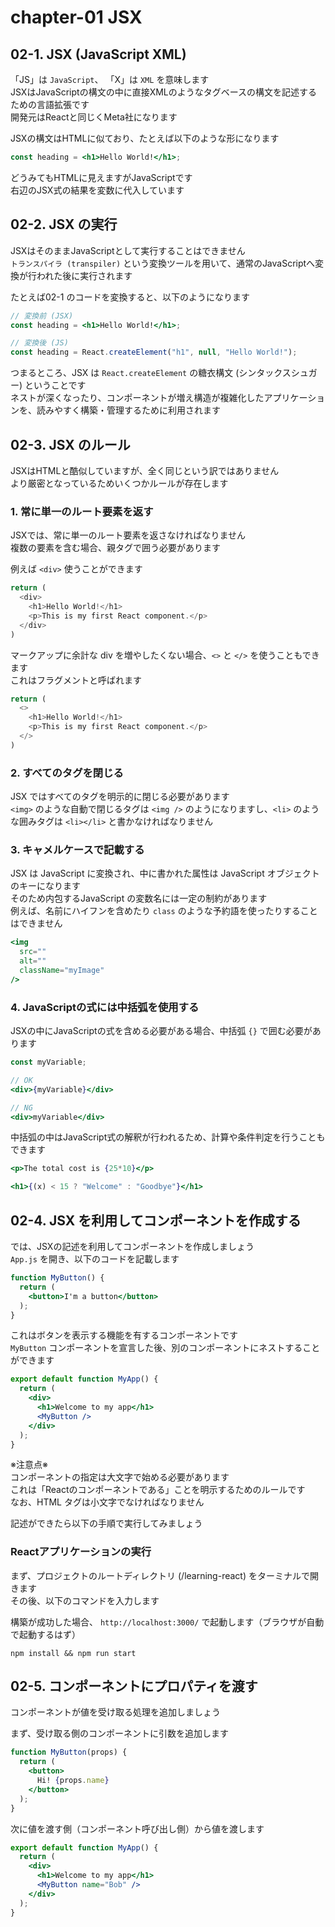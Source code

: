 # chapter-01 JSX


## 02-1. JSX (JavaScript XML)

「JS」は `JavaScript`、 「X」は `XML` を意味します  
JSXはJavaScriptの構文の中に直接XMLのようなタグベースの構文を記述するための言語拡張です  
開発元はReactと同じくMeta社になります  

JSXの構文はHTMLに似ており、たとえば以下のような形になります

```jsx
const heading = <h1>Hello World!</h1>;
```

どうみてもHTMLに見えますがJavaScriptです  
右辺のJSX式の結果を変数に代入しています  


## 02-2. JSX の実行

JSXはそのままJavaScriptとして実行することはできません  
`トランスパイラ (transpiler)` という変換ツールを用いて、通常のJavaScriptへ変換が行われた後に実行されます  

たとえば02-1 のコードを変換すると、以下のようになります  

```jsx
// 変換前 (JSX)
const heading = <h1>Hello World!</h1>;
```
```js
// 変換後 (JS)
const heading = React.createElement("h1", null, "Hello World!");
```

つまるところ、JSX は `React.createElement` の糖衣構文 (シンタックスシュガー) ということです  
ネストが深くなったり、コンポーネントが増え構造が複雑化したアプリケーションを、読みやすく構築・管理するために利用されます  


## 02-3. JSX のルール

JSXはHTMLと酷似していますが、全く同じという訳ではありません  
より厳密となっているためいくつかルールが存在します


### 1. 常に単一のルート要素を返す

JSXでは、常に単一のルート要素を返さなければなりません  
複数の要素を含む場合、親タグで囲う必要があります  

例えば `<div>` 使うことができます

```js
return (
  <div>
    <h1>Hello World!</h1>
    <p>This is my first React component.</p>
  </div>
)
```

マークアップに余計な div を増やしたくない場合、`<>` と `</>` を使うこともできます  
これはフラグメントと呼ばれます

```js
return (
  <>
    <h1>Hello World!</h1>
    <p>This is my first React component.</p>
  </>
)
```

### 2. すべてのタグを閉じる

JSX ではすべてのタグを明示的に閉じる必要があります  
`<img>` のような自動で閉じるタグは `<img />` のようになりますし、`<li>` のような囲みタグは `<li></li>` と書かなければなりません  

### 3. キャメルケースで記載する 

JSX は JavaScript に変換され、中に書かれた属性は JavaScript オブジェクトのキーになります  
そのため内包するJavaScript の変数名には一定の制約があります  
例えば、名前にハイフンを含めたり `class` のような予約語を使ったりすることはできません  

```jsx
<img
  src=""
  alt=""
  className="myImage"
/>
```

### 4. JavaScriptの式には中括弧を使用する

JSXの中にJavaScriptの式を含める必要がある場合、中括弧 `{}` で囲む必要があります

```jsx
const myVariable;

// OK
<div>{myVariable}</div>

// NG
<div>myVariable</div>
```

中括弧の中はJavaScript式の解釈が行われるため、計算や条件判定を行うこともできます

```jsx
<p>The total cost is {25*10}</p>

<h1>{(x) < 15 ? "Welcome" : "Goodbye"}</h1>
```

## 02-4. JSX を利用してコンポーネントを作成する

では、JSXの記述を利用してコンポーネントを作成しましょう  
`App.js` を開き、以下のコードを記載します

```jsx
function MyButton() {
  return (
    <button>I'm a button</button>
  );
}
```

これはボタンを表示する機能を有するコンポーネントです  
`MyButton` コンポーネントを宣言した後、別のコンポーネントにネストすることができます  

```jsx
export default function MyApp() {
  return (
    <div>
      <h1>Welcome to my app</h1>
      <MyButton />
    </div>
  );
}
```

※注意点※  
コンポーネントの指定は大文字で始める必要があります  
これは「Reactのコンポーネントである」ことを明示するためのルールです  
なお、HTML タグは小文字でなければなりません  

記述ができたら以下の手順で実行してみましょう

### Reactアプリケーションの実行

まず、プロジェクトのルートディレクトリ (/learning-react) をターミナルで開きます  
その後、以下のコマンドを入力します  

構築が成功した場合、 `http://localhost:3000/` で起動します（ブラウザが自動で起動するはず）

```
npm install && npm run start
```


## 02-5. コンポーネントにプロパティを渡す

コンポーネントが値を受け取る処理を追加しましょう  

まず、受け取る側のコンポーネントに引数を追加します
```jsx
function MyButton(props) {
  return (
    <button>
      Hi! {props.name}
    </button>
  );
}
```

次に値を渡す側（コンポーネント呼び出し側）から値を渡します

```jsx
export default function MyApp() {
  return (
    <div>
      <h1>Welcome to my app</h1>
      <MyButton name="Bob" />
    </div>
  );
}
```